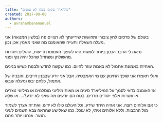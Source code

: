```yaml
---
title: "מיליארד סינים בטח לא טועים"
created: 2017-08-08
authors: 
  - avrahambenemanuel
---
```


בעולם של פרסום לחץ ציבורי ותחושות שידיעתך לא רצויים פה (בלשון המטאה) אני מעלה השאלה ותעייה שהאומנם מה שאני מאמין אכן נכון.

נראה לי הדבר הנכון ביותר לעשות היא לשפוך האמונות ודיעות, הרגלים ויסודות מהשולחן ונשתדל שהכל יהיה נקי ופנוי.

האחיזה באמונת אתמול לא באמת עוזר להיום. כמו שקשה לחדש ולבנות כשיש בנינים.

ואולי תאמרו אני שופך התינוק עם מי האמבטיה. אבל אני יודע שבבנין חייבים, והבניה של אתמול, כלחם יבש ומעלה עובש.

אז האומנם כדאי לסמך על המיליארד סינים או מאות מיליוני מוסלמים או מיליוני נוצרים או עשרות אלפי יהודים חרדים. בטח הם יודעים מה שאני לא יודע?.... או שלא.

כי אם אלוהים רוצה. אני אהיה היחד שידע, וכל העולם כולו לא ידעו. ואת זה אצרך לשמור מול הרבבות. וללא אלוהים איתי, לא עוכל. כמו שאלישע שהראה צבא השמים לעיני הנער. אנחנו יותר מהם.
